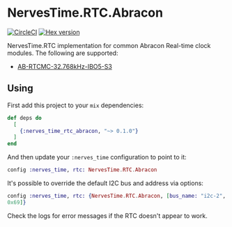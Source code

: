 # NervesTime.RTC.Abracon

[![CircleCI](https://circleci.com/gh/nerves-time/nerves_time_rtc_abracon.svg?style=svg)](https://circleci.com/gh/nerves-time/nerves_time_rtc_abracon)
[![Hex version](https://img.shields.io/hexpm/v/nerves_time_rtc_abracon.svg "Hex version")](https://hex.pm/packages/nerves_time_rtc_abracon)

NervesTime.RTC implementation for common Abracon Real-time clock modules. The
following are supported:

* [AB-RTCMC-32.768kHz-IBO5-S3](https://abracon.com/realtimeclock/AB-RTCMC-32.768kHz-IBO5-S3.pdf)

## Using

First add this project to your `mix` dependencies:

```elixir
def deps do
  [
    {:nerves_time_rtc_abracon, "~> 0.1.0"}
  ]
end
```

And then update your `:nerves_time` configuration to point to it:

```elixir
config :nerves_time, rtc: NervesTime.RTC.Abracon
```

It's possible to override the default I2C bus and address via options:

```elixir
config :nerves_time, rtc: {NervesTime.RTC.Abracon, [bus_name: "i2c-2", address:
0x69]}
```

Check the logs for error messages if the RTC doesn't appear to work.
